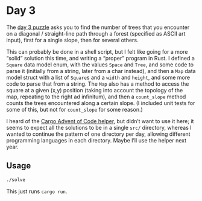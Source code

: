 # Day 3

The [day 3 puzzle][day3] asks you to find the number of trees
that you encounter on a diagonal / straight-line path through a forest
(specified as ASCII art input),
first for a single slope, then for several others.

This can probably be done in a shell script,
but I felt like going for a more “solid” solution this time,
and writing a “proper” program in Rust.
I defined a `Square` data model enum, with the values `Space` and `Tree`,
and some code to parse it (initially from a string, later from a char instead),
and then a `Map` data model struct with a list of `Square`s and a `width` and `height`,
and some more code to parse that from a string.
The `Map` also has a method to access the square at a given (x,y) position
(taking into account the topology of the map, repeating to the right ad infinitum),
and then a `count_slope` method counts the trees encountered along a certain slope.
(I included unit tests for some of this, but not for `count_slope` for some reason.)

I heard of the [Cargo Advent of Code helper][cargo-aoc], but didn’t want to use it here;
it seems to expect all the solutions to be in a single `src/` directory,
whereas I wanted to continue the pattern of one directory per day,
allowing different programming languages in each directory.
Maybe I’ll use the helper next year.

## Usage

```sh
./solve
```

This just runs `cargo run`.

[day3]: https://adventofcode.com/2020/day/3
[cargo-aoc]: https://github.com/gobanos/cargo-aoc
